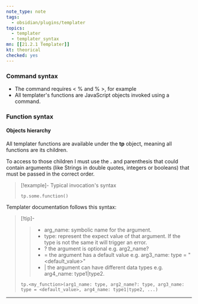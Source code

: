 ```yaml
---
note_type: note
tags:
  - obsidian/plugins/templater
topics:
  - templater
  - templater_syntax
mn: [[21.2.1 Templater]]
kt: theorical
checked: yes
---
```

### Command syntax
- The command requires < % and % >, for example
- All templater's functions are JavaScript objects invoked using a command. 

### Function syntax
#### Objects hierarchy
All templater functions are available under the **tp** object, meaning all functions are its children.

To access to those children I must use the **.** and parenthesis that could contain arguments (like Strings in double quotes, integers or booleans) that must be passed in the correct order.
>[!example]- Typical invocation's syntax
>```
>tp.some.function()
>```

Templater documentation follows this syntax:
>[!tip]- 
>> - arg_name: symbolic name for the argument.
>>- type: represent the expect value of that argument. If the type is not the same it will trigger an error.
>>- ? the argument is optional e.g. arg2_name?
>>- = the argument has a default value e.g. arg3_name: type = "<default_value>"
>>-  | the argument can have different data types e.g. arg4_name: type1|type2. 
>```
>tp.<my_function>(arg1_name: type, arg2_name?: type, arg3_name: type = <default_value>, arg4_name: type1|type2, ...)
>```

---